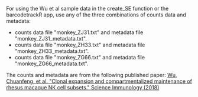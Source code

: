 For using the Wu et al sample data in the create_SE function or the barcodetrackR app, use any of the three combinations of counts data and metadata:

* counts data file "monkey_ZJ31.txt" and metadata file "monkey_ZJ31_metadata.txt".
* counts data file "monkey_ZH33.txt" and metadata file "monkey_ZH33_metadata.txt".
* counts data file "monkey_ZG66.txt" and metadata file "monkey_ZG66_metadata.txt". 

The counts and metadata are from the following published paper:
[Wu, Chuanfeng, et al. "Clonal expansion and compartmentalized maintenance of rhesus macaque NK cell subsets." Science Immunology (2018)](http://dx.doi.org/10.1126/sciimmunol.aat9781)
